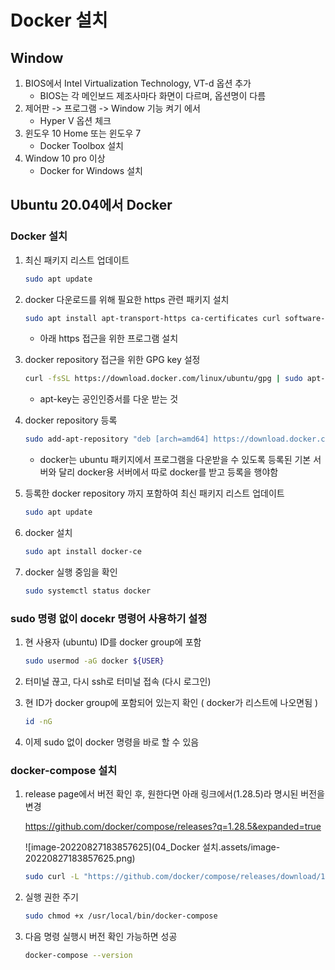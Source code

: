 # Docker 설치

## Window

1. BIOS에서 Intel Virtualization Technology, VT-d 옵션 추가
    - BIOS는 각 메인보드 제조사마다 화면이 다르며, 옵션명이 다름
2. 제어판 -> 프로그램 -> Window 기능 켜기 에서
    - Hyper V 옵션 체크
3. 윈도우 10 Home 또는 윈도우 7
    - Docker Toolbox 설치
4. Window 10 pro 이상
    - Docker for Windows 설치 

## Ubuntu 20.04에서 Docker 

### Docker 설치

1. 최신 패키지 리스트 업데이트

    ```bash
    sudo apt update
    ```

2. docker 다운로드를 위해 필요한 https 관련 패키지 설치

    ```bash
    sudo apt install apt-transport-https ca-certificates curl software-properties-common
    ```

    - 아래 https 접근을 위한 프로그램 설치 

3. docker repository 접근을 위한 GPG key 설정

    ```bash
    curl -fsSL https://download.docker.com/linux/ubuntu/gpg | sudo apt-key add -
    ```

    - apt-key는 공인인증서를 다운 받는 것 

4. docker repository 등록

    ```bash
    sudo add-apt-repository "deb [arch=amd64] https://download.docker.com/linux/ubuntu focal stable"
    ```

    - docker는 ubuntu 패키지에서 프로그램을 다운받을 수 있도록 등록된 기본 서버와 달리 docker용 서버에서 따로 docker를 받고 등록을 행야함 

5. 등록한 docker repository 까지 포함하여 최신 패키지 리스트 업데이트

    ```bash
    sudo apt update
    ```

6. docker 설치

    ```bash
    sudo apt install docker-ce
    ```

7. docker 실행 중임을 확인

    ```bash
    sudo systemctl status docker
    ```

### sudo 명령 없이 docekr 명령어 사용하기 설정

1. 현 사용자 (ubuntu) ID를 docker group에 포함

    ```bash
    sudo usermod -aG docker ${USER}
    ```

2. 터미널 끊고, 다시 ssh로 터미널 접속 (다시 로그인)

3. 현 ID가 docker group에 포함되어 있는지 확인 ( docker가 리스트에 나오면됨 )

    ```bash
    id -nG
    ```

4. 이제 sudo 없이 docker 명령을 바로 할 수 있음



### docker-compose 설치

1. release page에서 버전 확인 후, 원한다면 아래 링크에서(1.28.5)라 명시된 버전을 변경

    https://github.com/docker/compose/releases?q=1.28.5&expanded=true

    ![image-20220827183857625](04_Docker 설치.assets/image-20220827183857625.png)

    ```bash
    sudo curl -L "https://github.com/docker/compose/releases/download/1.28.5/docker-compose-$(uname -s)-$(uname -m)" -o /usr/local/bin/docker-compose
    ```

2. 실행 권한 주기

    ```bash
    sudo chmod +x /usr/local/bin/docker-compose
    ```

3. 다음 명령 실행시 버전 확인 가능하면 성공

    ```bash
    docker-compose --version
    ```

    
